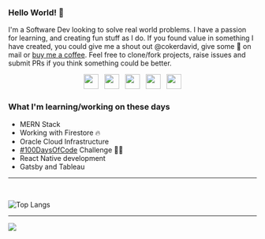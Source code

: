 

### Hello World! 💜

<!-- ![byDavidCoker](https://user-images.githubusercontent.com/87503695/132118699-2596010d-2f72-4baf-82b3-dd3c2fd8c1a3.gif) -->

I'm a Software Dev looking to solve real world problems. I have a passion for learning, and creating fun stuff as I do. If you found value in something I have created, you could give me a shout out @cokerdavid, give some 💜 on mail or [buy me a coffee][1]. Feel free to clone/fork projects, raise issues and submit PRs if you think something could be better.

<p align='center'>
<a href="https://twitter.com/thecokerdavid"><img height="30" src="https://github.com/thecokerdavid/thecokerdavid/raw/main/svg/twitter.svg?raw=true"></a>&nbsp;&nbsp;
<a href="https://www.instagram.com/thecokerdavid/"><img height="30" src="https://github.com/thecokerdavid/thecokerdavid/raw/main/svg/instagram.svg?raw=true"></a>&nbsp;&nbsp;
<a href="https://dev.to/thecokerdavid"><img height="30" src="https://github.com/thecokerdavid/thecokerdavid/raw/main/svg/dev.svg?raw=true"></a>&nbsp;&nbsp;
<a href="https://www.medium.com/@cokerdavid"><img height="30" src="https://github.com/thecokerdavid/thecokerdavid/raw/main/svg/medium.svg?raw=true"></a>&nbsp;&nbsp;
<a href="mailto:heiscokerdavid@gmail.com"><img height="30" src="https://github.com/thecokerdavid/thecokerdavid/raw/main/svg/mail.svg?raw=true"></a>
</p>


### What I'm learning/working on these days
 <ul>
   <li> MERN Stack </li>
   <li> Working with Firestore 🔥 </li>
   <li> Oracle Cloud Infrastructure </li>
   <li> <a href="https://www.100daysofcode.com/">#100DaysOfCode</a> Challenge 👨‍💻 </li>
   <li> React Native development</li>
   <li> Gatsby and Tableau</li>
  </ul>

[1]: https://www.buymeacoffee.com/thecokerdavid

---
<br>

![Top Langs](https://github-readme-stats.vercel.app/api/top-langs/?username=thecokerdavid&langs_count=7&layout=compact&hide_border=true)

---

![](https://komarev.com/ghpvc/?username=thecokerdavid&color=blueviolet)
